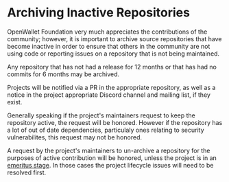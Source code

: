 [//]: # (SPDX-License-Identifier: CC-BY-4.0)

# Archiving Inactive Repositories

OpenWallet Foundation very much appreciates the contributions of the community; however, it is important to archive source repositories that have become inactive in order to ensure that others in the community are not using code or reporting issues on a repository that is not being maintained.

Any repository that has not had a release for 12 months or that has had no commits for 6 months may be archived.

Projects will be notified via a PR in the appropriate repository, as well as a notice in the project appropriate Discord channel and mailing list, if they exist.

Generally speaking if the project's maintainers request to keep the repository active, the request will be honored.  However if the repository has a lot of out of date dependencies, particulaly ones relating to security vulnerabilites, this request may not be honored.

A request by the project's maintainers to un-archive a repository for the purposes of active contribution will be honored, unless the project is in an [emeritus stage](project-lifecycle.md#emeritus-stage). In those cases the project lifecycle issues will need to be resolved first.
